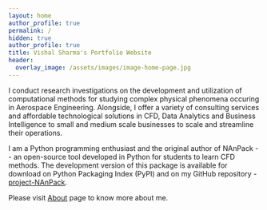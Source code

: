 ```yaml
---
layout: home
author_profile: true
permalink: /
hidden: true
author_profile: true
title: Vishal Sharma's Portfolio Website
header:
  overlay_image: /assets/images/image-home-page.jpg
---
```

I conduct research investigations on the development and utilization of computational methods for studying complex physical phenomena occuring in Aerospace Engineering. Alongside, I offer a variety of consulting services and affordable technological solutions in CFD, Data Analytics and Business Intelligence to small and medium scale businesses to scale and streamline their operations. 

I am a Python programming enthusiast and the original author of NAnPack -- an open-source tool developed in Python for students to learn CFD methods. The development version of this package is available for download on Python Packaging Index (PyPI) and on my GitHub repository - [project-NAnPack](https://github.com/vxsharma-14/project-NAnPack).

Please visit [About](/about/) page to know more about me.
